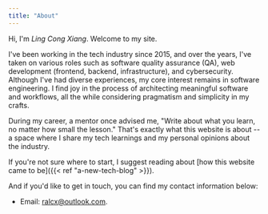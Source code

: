 ```yaml
---
title: "About"
---
```


Hi, I'm *Ling Cong Xiang*. Welcome to my site.

I've been working in the tech industry since 2015, and over the years, I've taken on various roles such as software quality assurance (QA), web development (frontend, backend, infrastructure), and cybersecurity. Although I've had diverse experiences, my core interest remains in software engineering. I find joy in the process of architecting meaningful software and workflows, all the while considering pragmatism and simplicity in my crafts.

During my career, a mentor once advised me, "Write about what you learn, no matter how small the lesson." That's exactly what this website is about -- a space where I share my tech learnings and my personal opinions about the industry.

If you're not sure where to start, I suggest reading about [how this website came to be]({{< ref "a-new-tech-blog" >}}).

And if you'd like to get in touch, you can find my contact information below:

- Email: ralcx@outlook.com.
